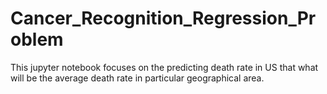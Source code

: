 # Cancer_Recognition_Regression_Problem
This jupyter notebook focuses on the predicting death rate in US that what will be the average death rate in particular geographical area.
